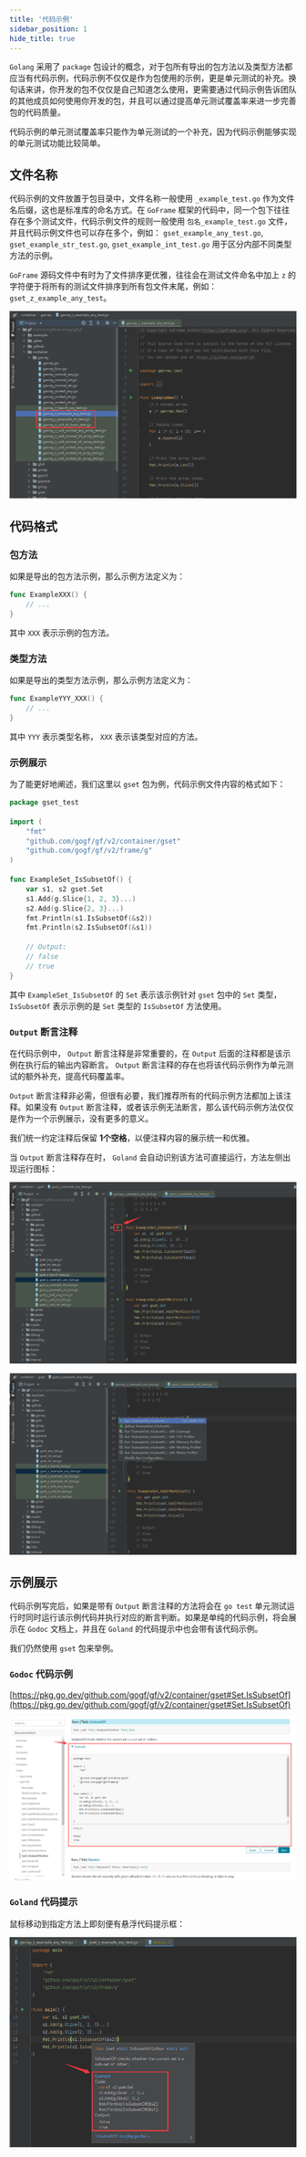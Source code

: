 ```yaml
---
title: '代码示例'
sidebar_position: 1
hide_title: true
---
```


`Golang` 采用了 `package` 包设计的概念，对于包所有导出的包方法以及类型方法都应当有代码示例，代码示例不仅仅是作为包使用的示例，更是单元测试的补充。换句话来讲，你开发的包不仅仅是自己知道怎么使用，更需要通过代码示例告诉团队的其他成员如何使用你开发的包，并且可以通过提高单元测试覆盖率来进一步完善包的代码质量。

代码示例的单元测试覆盖率只能作为单元测试的一个补充，因为代码示例能够实现的单元测试功能比较简单。

## 文件名称

代码示例的文件放置于包目录中，文件名称一般使用 `_example_test.go` 作为文件名后缀，这也是标准库的命名方式。在 `GoFrame` 框架的代码中，同一个包下往往存在多个测试文件，代码示例文件的规则一般使用 `包名_example_test.go` 文件，并且代码示例文件也可以存在多个，例如： `gset_example_any_test.go`, `gset_example_str_test.go`, `gset_example_int_test.go` 用于区分内部不同类型方法的示例。

`GoFrame` 源码文件中有时为了文件排序更优雅，往往会在测试文件命名中加上 `z` 的字符便于将所有的测试文件排序到所有包文件末尾，例如： `gset_z_example_any_test`。

![](/markdown/625a49d56a9b4ad856c17846abe1e087.png)

## 代码格式

### 包方法

如果是导出的包方法示例，那么示例方法定义为：

```go
func ExampleXXX() {
    // ...
}
```

其中 `XXX` 表示示例的包方法。

### 类型方法

如果是导出的类型方法示例，那么示例方法定义为：

```go
func ExampleYYY_XXX() {
    // ...
}
```

其中 `YYY` 表示类型名称， `XXX` 表示该类型对应的方法。

### 示例展示

为了能更好地阐述，我们这里以 `gset` 包为例，代码示例文件内容的格式如下：

```go
package gset_test

import (
	"fmt"
	"github.com/gogf/gf/v2/container/gset"
	"github.com/gogf/gf/v2/frame/g"
)

func ExampleSet_IsSubsetOf() {
	var s1, s2 gset.Set
	s1.Add(g.Slice{1, 2, 3}...)
	s2.Add(g.Slice{2, 3}...)
	fmt.Println(s1.IsSubsetOf(&s2))
	fmt.Println(s2.IsSubsetOf(&s1))

	// Output:
	// false
	// true
}
```

其中 `ExampleSet_IsSubsetOf` 的 `Set` 表示该示例针对 `gset` 包中的 `Set` 类型， `IsSubsetOf` 表示示例的是 `Set` 类型的 `IsSubsetOf` 方法使用。

### `Output` 断言注释

在代码示例中， `Output` 断言注释是非常重要的，在 `Output` 后面的注释都是该示例在执行后的输出内容断言。 `Output` 断言注释的存在也将该代码示例作为单元测试的额外补充，提高代码覆盖率。

`Output` 断言注释非必需，但很有必要，我们推荐所有的代码示例方法都加上该注释。如果没有 `Output` 断言注释，或者该示例无法断言，那么该代码示例方法仅仅是作为一个示例展示，没有更多的意义。

我们统一约定注释后保留 **1个空格**，以便注释内容的展示统一和优雅。

当 `Output` 断言注释存在时， `Goland` 会自动识别该方法可直接运行，方法左侧出现运行图标：

![](/markdown/d4443d6356b2f31b5fd52cbedce343c5.png)

![](/markdown/370d6c4ccaed356adb4e504436c09970.png)

## 示例展示

代码示例写完后，如果是带有 `Output` 断言注释的方法将会在 `go test` 单元测试运行时同时运行该示例代码并执行对应的断言判断。如果是单纯的代码示例，将会展示在 `Godoc` 文档上，并且在 `Goland` 的代码提示中也会带有该代码示例。

我们仍然使用 `gset` 包来举例。

### `Godoc` 代码示例

[https://pkg.go.dev/github.com/gogf/gf/v2/container/gset#Set.IsSubsetOf](https://pkg.go.dev/github.com/gogf/gf/v2/container/gset#Set.IsSubsetOf)

![](/markdown/78399867609042ebfc8876b0fcbbb995.png)

### `Goland` 代码提示

鼠标移动到指定方法上即刻便有悬浮代码提示框：

![](/markdown/1e02629dfd88077a50207229236627c8.png)